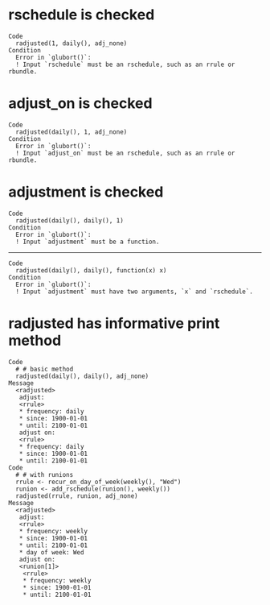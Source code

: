 # rschedule is checked

    Code
      radjusted(1, daily(), adj_none)
    Condition
      Error in `glubort()`:
      ! Input `rschedule` must be an rschedule, such as an rrule or rbundle.

# adjust_on is checked

    Code
      radjusted(daily(), 1, adj_none)
    Condition
      Error in `glubort()`:
      ! Input `adjust_on` must be an rschedule, such as an rrule or rbundle.

# adjustment is checked

    Code
      radjusted(daily(), daily(), 1)
    Condition
      Error in `glubort()`:
      ! Input `adjustment` must be a function.

---

    Code
      radjusted(daily(), daily(), function(x) x)
    Condition
      Error in `glubort()`:
      ! Input `adjustment` must have two arguments, `x` and `rschedule`.

# radjusted has informative print method

    Code
      # # basic method
      radjusted(daily(), daily(), adj_none)
    Message
      <radjusted>
       adjust:
       <rrule>
       * frequency: daily
       * since: 1900-01-01
       * until: 2100-01-01
       adjust on:
       <rrule>
       * frequency: daily
       * since: 1900-01-01
       * until: 2100-01-01
    Code
      # # with runions
      rrule <- recur_on_day_of_week(weekly(), "Wed")
      runion <- add_rschedule(runion(), weekly())
      radjusted(rrule, runion, adj_none)
    Message
      <radjusted>
       adjust:
       <rrule>
       * frequency: weekly
       * since: 1900-01-01
       * until: 2100-01-01
       * day of week: Wed
       adjust on:
       <runion[1]>
        <rrule>
        * frequency: weekly
        * since: 1900-01-01
        * until: 2100-01-01


